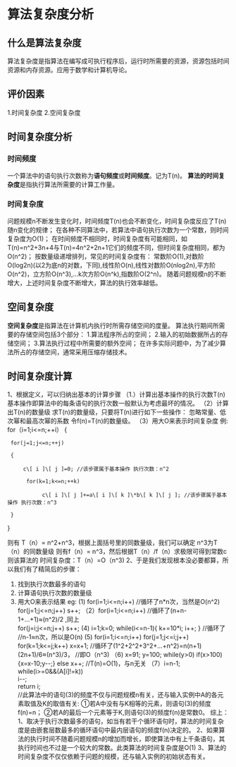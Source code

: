 # 算法复杂度分析
## 什么是算法复杂度
算法复杂度是指算法在编写成可执行程序后，运行时所需要的资源，资源包括时间资源和内存资源。应用于数学和计算机导论。
## 评价因素
1.时间复杂度
2.空间复杂度
## 时间复杂度分析
### 时间频度
一个算法中的语句执行次数称为**语句频度**或**时间频度**。记为T(n)。
**算法的时间复杂度**是指执行算法所需要的计算工作量。
### 时间复杂度
问题规模n不断发生变化时，时间频度T(n)也会不断变化，时间复杂度反应了T(n)随n变化的规律；
在各种不同算法中，若算法中语句执行次数为一个常数，则时间复杂度为O(1)；
在时间频度不相同时，时间复杂度有可能相同，如T(n)=n^2+3n+4与T(n)=4n^2+2n+1它们的频度不同，但时间复杂度相同，都为O(n^2)；
按数量级递增排列，常见的时间复杂度有：
常数阶O(1),对数阶O(log2n)(以2为底n的对数，下同),线性阶O(n),线性对数阶O(nlog2n),平方阶O(n^2)，立方阶O(n^3),...k次方阶O(n^k),指数阶O(2^n)。
随着问题规模n的不断增大，上述时间复杂度不断增大，算法的执行效率越低。
## 空间复杂度
**空间复杂度**是指算法在计算机内执行时所需存储空间的度量。
算法执行期间所需要的存储空间包括3个部分：
1.算法程序所占的空间；
2.输入的初始数据所占的存储空间；
3.算法执行过程中所需要的额外空间；
在许多实际问题中，为了减少算法所占的存储空间，通常采用压缩存储技术。

## 时间复杂度计算
1、根据定义，可以归纳出基本的计算步骤 
（1.）计算出基本操作的执行次数T(n) 
    基本操作即算法中的每条语句的执行次数一般默认为考虑最坏的情况。
（2）计算出T(n)的数量级 
    求T(n)的数量级，只要将T(n)进行如下一些操作：
    忽略常量、低次幂和最高次幂的系数
    令f(n)=T(n)的数量级。
（3）用大O来表示时间复杂度 
例:
  for（i=1;i<=n;++i）
  {
  
     for(j=1;j<=n;++j)
     
     {
     
         c\[ i ]\[ j ]=0; //该步骤属于基本操作 执行次数：n^2
         
          for(k=1;k<=n;++k)
          
               c\[ i ]\[ j ]+=a\[ i ]\[ k ]\*b\[ k ]\[ j ]; //该步骤属于基本操作 执行次数：n^3
               
     }
     
  }
  
  则有 T（n）= n^2+n^3，根据上面括号里的同数量级，我们可以确定 n^3为T（n）的同数量级
  则有f（n）= n^3，然后根据T（n）/f（n）求极限可得到常数c
  则该算法的 时间复杂度：T（n）=O（n^3)
2、于是我们发现根本没必要都算，所以我们有了精简后的步骤：
1. 找到执行次数最多的语句 
2. 计算语句执行次数的数量级
3. 用大O来表示结果 
eg:
(1)   for(i=1;i<=n;i++)     //循环了n\*n次，当然是O(n^2)
            for(j=1;j<=n;j++)
                 s++;
（2）for(i=1;i<=n;i++)   //循环了(n+n-1+...+1)≈(n^2)/2 ,同上                                              
           for(j=i;j<=n;j++)
                 s++;
(4)   i=1;k=0;
      while(i<=n-1){
           k+=10\*i;
      i++;      }
//循环了
//n-1≈n次，所以是O(n)
(5)   for(i=1;i<=n;i++)
             for(j=1;j<=i;j++)
                 for(k=1;k<=j;k++)
                       x=x+1;
//循环了(1^2+2^2+3^2+...+n^2)=n(n+1)(2n+1)/6≈(n^3)/3，
//即O（n^3)
（6)
x=91; y=100;
while(y>0) if(x>100) {x=x-10;y--;} else x++;
 //T(n)=O(1)，与n无关
（7）i=n-1;            
while(i>=0&&(A\[i]!=k))       
      i--;        
return i;   
//此算法中的语句(3)的频度不仅与问题规模n有关，还与输入实例中A的各元素取值及K的取值有关: ①若A中没有与K相等的元素，则语句(3)的频度f(n)=n； ②若A的最后一个元素等于K,则语句(3)的频度f(n)是常数0。
综上：
1、取决于执行次数最多的语句，如当有若干个循环语句时，算法的时间复杂度是由嵌套层数最多的循环语句中最内层语句的频度f(n)决定的。
2、如果算法的执行时间不随着问题规模n的增加而增长，即使算法中有上千条语句，其执行时间也不过是一个较大的常数。此类算法的时间复杂度是O(1)
3、算法的时间复杂度不仅仅依赖于问题的规模，还与输入实例的初始状态有关。
